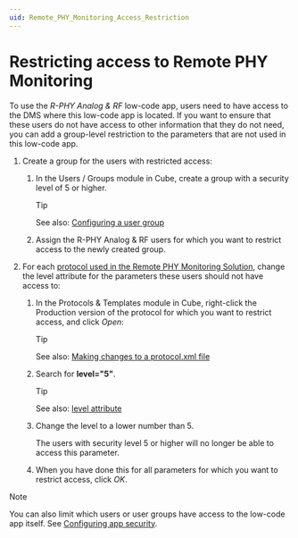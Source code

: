 ```yaml
---
uid: Remote_PHY_Monitoring_Access_Restriction
---
```


# Restricting access to Remote PHY Monitoring

To use the *R-PHY Analog & RF* low-code app, users need to have access to the DMS where this low-code app is located. If you want to ensure that these users do not have access to other information that they do not need, you can add a group-level restriction to the parameters that are not used in this low-code app.

1. Create a group for the users with restricted access:

   1. In the Users / Groups module in Cube, create a group with a security level of 5 or higher.

      > [!TIP]
      > See also: [Configuring a user group](xref:Configuring_a_set_of_user_group_settings)

   1. Assign the R-PHY Analog & RF users for which you want to restrict access to the newly created group.

1. For each [protocol used in the Remote PHY Monitoring Solution](xref:Remote_PHY_Monitoring_components), change the level attribute for the parameters these users should not have access to:

   1. In the Protocols & Templates module in Cube, right-click the Production version of the protocol for which you want to restrict access, and click *Open*:

      > [!TIP]
      > See also: [Making changes to a protocol.xml file](xref:Advanced_protocol_functionality#making-changes-to-a-protocolxml-file)

   1. Search for **level="5"**.

      > [!TIP]
      > See also: [level attribute](xref:Protocol.Params.Param-level)

   1. Change the level to a lower number than 5.

      The users with security level 5 or higher will no longer be able to access this parameter.

   1. When you have done this for all parameters for which you want to restrict access, click *OK*.

> [!NOTE]
> You can also limit which users or user groups have access to the low-code app itself. See [Configuring app security](xref:LowCodeApps_security_config).
